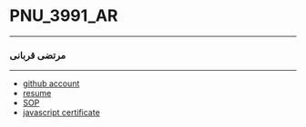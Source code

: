 # PNU_3991_AR
---------
### مرتضی قربانی
 
---
- [github account](https://github.com/mortezaghorbani68)
- [resume](https://mortezaghorbani68.github.io/morteza-gh.github.io/)
- [SOP](https://mortezaghorbani68.github.io/SOP/)
- [javascript certificate](java.pdf)
